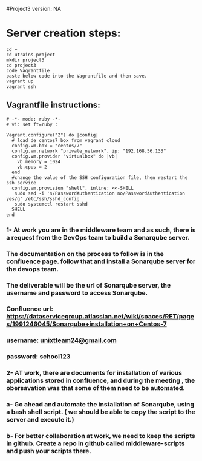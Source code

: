 #Project3   version: NA  

# Server creation steps: 
```
cd ~
cd utrains-project
mkdir project3
cd project3
code Vagrantfile
paste below code into the Vagrantfile and then save.
vagrant up
vagrant ssh
```
## Vagrantfile instructions:

```
# -*- mode: ruby -*-
# vi: set ft=ruby :

Vagrant.configure("2") do |config|
  # load de centos7 box from vagrant cloud
  config.vm.box = "centos/7"
  config.vm.network "private_network", ip: "192.168.56.133"
  config.vm.provider "virtualbox" do |vb|
    vb.memory = 1024
    vb.cpus = 2
  end
  #change the value of the SSH configuration file, then restart the ssh service
  config.vm.provision "shell", inline: <<-SHELL
   sudo sed -i 's/PasswordAuthentication no/PasswordAuthentication yes/g' /etc/ssh/sshd_config
   sudo systemctl restart sshd
  SHELL
end
```



###  1- At work you are in the middleware team and as such, there is a request from the DevOps team to build a Sonarqube server. 
### The documentation on the process to follow is in the confluence page. follow that and install a Sonarqube server for the devops team.
### The deliverable will be the url of Sonarqube server, the username and password to access Sonarqube.
### Confluence url:  https://dataservicegroup.atlassian.net/wiki/spaces/RET/pages/1991246045/Sonarqube+installation+on+Centos-7
### username: unixtteam24@gmail.com
### password: school123

### 2- AT work, there are documents for installation of various applications stored in confluence, and during the meeting , the obersavation was that some of them need to be automated.
### a- Go ahead and automate the installation of Sonarqube, using a bash shell script. ( we should be able to copy the script to the server and execute it.)

### b- For better collaboration at work, we need to keep the scripts in github. Create a repo in github called middleware-scripts and push your scripts there. 

